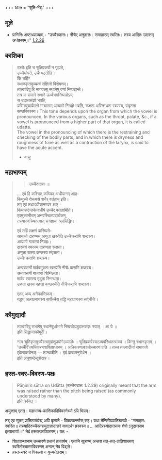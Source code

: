 +++
title = "श्रुति-भेदः"
+++

## मूले
- पाणिनिः अष्टाध्याय्याम् \- "उच्चैरुदात्तः। नीचैर् अनुदात्तः। समाहारस् स्वरितः। तस्य आदितः उदात्तम् अर्धह्रस्वम्॥" [1.2.29](https://ashtadhyayi.github.io/suutra/1.2/1.2.29/)

## काशिका

> उच्चैः इति च श्रुतिप्रकर्षो न गृह्यते,  
> उच्चैर्भाषते, उचैः पठतीति।  
> किं तर्हि?  
> स्थानकृतमुच्चत्वं संज्ञिनो विशेषणम्।  
> ताल्वादिषु हि भागवत्सु स्थानेषु वर्णा निष्पद्यन्ते।  
> तत्र यः समाने स्थाने ऊर्ध्वभगनिष्पन्नोऽच्  
> स उदात्तसंज्ञो भवति,  
> यस्मिन्नुचार्यमाणे गात्राणाम् आयामो निग्रहो भवति, रूक्षता अस्निग्धता स्वरस्य, संवृतता कण्ठविवरस्य।
> This tone depends upon the organ from which the vowel is pronounced. In the various organs, such as the throat, palate, &c., if a vowel is pronounced from a higher part of that organ, it is called udatta.  
> The vowel in the pronouncing of which there is the restraining and checking of the bodily parts, and in which there is dryness and roughness of tone as well as a contraction of the larynx, is said to have the acute accent.
> - वासुः

## महाभाष्यम्
> > उच्चैरुदात्तः ॥
>
> ...
> एवं हि कश्चित् कञ्चिद् अधीयानम् आह-  
> किमुच्चै रोरूयसे शनैर् वर्तताम् इति।  
> तम् एव तथाऽधीयानमपर आह  -  
> किमन्तर्दन्तकेनाधीषे उच्चैर् वर्ततामिति।  
> एवमुच्चनीचम् अनवस्थितपदार्थकम्,  
> तस्यानवस्थितत्वात् सञ्ज्ञाया अप्रसिद्धिः।  
> 
> एवं तर्हि लक्षणं करिष्यते-  
> आयामो दारुण्यम् अणुता खस्येति उच्चैःकराणि शब्दस्य।  
> आयामो गात्राणां निग्रहः।  
> दारुण्यं स्वरस्य दारुणता रूक्षता।  
> अणुता खस्य कण्ठस्य संवृतता।  
> उच्चैः कराणि शब्दस्य।  
> 
> अन्ववसर्गो मार्दवमुरुता खस्येति नीचैः कराणि शब्दस्य।  
> अन्ववसर्गो गात्राणां शिथिलता।  
> मार्दवं स्वरस्य मृदुता स्निग्धता।  
> उरुता खस्य महत्ता कण्ठस्येति नीचैःकराणि शब्दस्य।  
> 
> एतद् अप्य् अनैकान्तिकम्।  
> यद्ध्य् अल्पप्रमाणस्य सर्वोच्चैस् तद्धि महाप्राणस्य सर्वनीचैः। 

## कौमुद्यादौ
> ताल्वादिषु सभागेषु स्थानेषूर्ध्वभागे निष्पन्नोऽजुदात्तसंज्ञः स्यात् । आ ये ॥  
> इति सिद्धान्तकौमुदी। 

>  नात्र श्रुतिकृतमुच्चैस्त्वमुपांशुप्रयोगेऽव्याप्तेः । श्रुतिप्रकर्षस्याऽव्यवस्थितत्वाच्च । किन्तु स्थानकृतम् । 'उच्चैरि'त्यधिकरणशक्तिप्रधानम् । अधिकरणत्वञ्चोच्चारणं प्रति । तच्च ताल्वादीनां सभागत्वे एवेत्याशयेनाह — ताल्वादीति । इदं प्राचामनुरोधेन ।  
> इति लघुशब्देन्दुशेखरः। 


## हस्त-स्वर-विवरण-पक्षः
> Pāṇini’s sūtra on Udātta (उच्चैरुदात्तः 1.2.29) originally meant that the arm was raised rather than the pitch being raised (as commonly understood by many).  
> इति केचित् ।

अयुक्तम् एतत्। महाभाष्य-काशिकादिविवरणेभ्यो ऽपि भिन्नम्।

तद् एव सूत्रम् प्रातिशाख्येष्व् अपि दृश्यते - विकल्पान्तरैस् सह। यथा तैत्तिरीयप्रातिशाख्ये - "समाहारः स्वरितः॥ तस्यादिरुच्चैस्तरामुदात्तादन्तरे यावदर्धꣳ ह्रस्वस्य॥ … आदिरस्योदात्तसमः शेषो ऽनुदात्तसम इत्याचार्याः॥" नेदं हस्तस्वरविवरणम्। यतः -

- शिक्षाग्रन्थानाम् उच्चारणे प्रधानं तात्पर्यम्। एतानि सूत्राण्य् अन्तरा तत्-तत्-प्रातिशाख्यय् स्वरितोच्चारणविवरणम् अन्यन् नैव विद्यते।
- हस्त-स्वरे च विकल्पो न युज्यतेतराम्।

